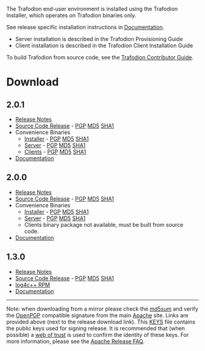 <!--
  Licensed under the Apache License, Version 2.0 (the "License");
  you may not use this file except in compliance with the License.
  You may obtain a copy of the License at
 
      http://www.apache.org/licenses/LICENSE-2.0
 
  Unless required by applicable law or agreed to in writing, software
  distributed under the License is distributed on an "AS IS" BASIS,
  WITHOUT WARRANTIES OR CONDITIONS OF ANY KIND, either express or implied.
  See the License for the specific language governing permissions and
  limitations under the 
  License.
-->

The Trafodion end-user environment is installed using the Trafodion Installer, which operates on Trafodion binaries only.

See release specific installation instructions in [Documentation](documentation.html).

* Server installation is described in the Trafodion Provisioning Guide
* Client installation is described in the Trafodion Client Installation Guide

To build Trafodion from source code, see the [Trafodion Contributor Guide](https://cwiki.apache.org/confluence/display/TRAFODION/Trafodion+Contributor+Guide).

# Download

## 2.0.1

* [Release Notes](release-notes-2-0-1.html)
* [Source Code Release][src201]  -  [PGP][pgp201] [MD5][md5201] [SHA1][sha201]
* Convenience Binaries
    * [Installer][ins201]  -  [PGP][inpgp201] [MD5][inmd5201] [SHA1][insha201]
    * [Server][ser201]  -  [PGP][sepgp201] [MD5][semd5201] [SHA1][sesha201]
    * [Clients][cl201]  -  [PGP][clpgp201] [MD5][clmd5201] [SHA1][clsha201]
* [Documentation](documentation.html#20x_Releases)

[src201]: http://www.apache.org/dyn/closer.lua/incubator/trafodion/apache-trafodion-2.0.1-incubating/apache-trafodion-2.0.1-incubating-src.tar.gz
[pgp201]: http://www.apache.org/dist/incubator/trafodion/apache-trafodion-2.0.1-incubating/apache-trafodion-2.0.1-incubating-src.tar.gz.asc
[md5201]: http://www.apache.org/dist/incubator/trafodion/apache-trafodion-2.0.1-incubating/apache-trafodion-2.0.1-incubating-src.tar.gz.md5
[sha201]: http://www.apache.org/dist/incubator/trafodion/apache-trafodion-2.0.1-incubating/apache-trafodion-2.0.1-incubating-src.tar.gz.sha
[ins201]: http://www.apache.org/dyn/closer.lua/incubator/trafodion/apache-trafodion-2.0.1-incubating/apache-trafodion_installer-2.0.1-incubating.tar.gz
[inpgp201]: http://www.apache.org/dist/incubator/trafodion/apache-trafodion-2.0.1-incubating/apache-trafodion_installer-2.0.1-incubating.tar.gz.asc
[inmd5201]: http://www.apache.org/dist/incubator/trafodion/apache-trafodion-2.0.1-incubating/apache-trafodion_installer-2.0.1-incubating.tar.gz.md5
[insha201]: http://www.apache.org/dist/incubator/trafodion/apache-trafodion-2.0.1-incubating/apache-trafodion_installer-2.0.1-incubating.tar.gz.sha
[ser201]: http://www.apache.org/dyn/closer.lua/incubator/trafodion/apache-trafodion-2.0.1-incubating/apache-trafodion_server-2.0.1-incubating.tar.gz
[sepgp201]: http://www.apache.org/dist/incubator/trafodion/apache-trafodion-2.0.1-incubating/apache-trafodion_server-2.0.1-incubating.tar.gz.asc
[semd5201]: http://www.apache.org/dist/incubator/trafodion/apache-trafodion-2.0.1-incubating/apache-trafodion_server-2.0.1-incubating.tar.gz.md5
[sesha201]: http://www.apache.org/dist/incubator/trafodion/apache-trafodion-2.0.1-incubating/apache-trafodion_server-2.0.1-incubating.tar.gz.sha
[cl201]: http://www.apache.org/dyn/closer.lua/incubator/trafodion/apache-trafodion-2.0.1-incubating/apache-trafodion_clients-2.0.1-incubating.tar.gz
[clpgp201]: http://www.apache.org/dist/incubator/trafodion/apache-trafodion-2.0.1-incubating/apache-trafodion_clients-2.0.1-incubating.tar.gz.asc
[clmd5201]: http://www.apache.org/dist/incubator/trafodion/apache-trafodion-2.0.1-incubating/apache-trafodion_clients-2.0.1-incubating.tar.gz.md5
[clsha201]: http://www.apache.org/dist/incubator/trafodion/apache-trafodion-2.0.1-incubating/apache-trafodion_clients-2.0.1-incubating.tar.gz.sha

## 2.0.0

* [Release Notes](release-notes-2-0-0.html)
* [Source Code Release][src200]  -  [PGP][pgp200] [MD5][md5200] [SHA1][sha200]
* Convenience Binaries
    * [Installer][ins200]  -  [PGP][inpgp200] [MD5][inmd5200] [SHA1][insha200]
    * [Server][ser200]  -  [PGP][sepgp200] [MD5][semd5200] [SHA1][sesha200]
    * Clients binary package not available, must be built from source code.
* [Documentation](documentation.html#20x_Releases)

[src200]: http://www.apache.org/dyn/closer.lua/incubator/trafodion/apache-trafodion-2.0.0-incubating/apache-trafodion-2.0.0-incubating-src.tar.gz
[pgp200]: http://www.apache.org/dist/incubator/trafodion/apache-trafodion-2.0.0-incubating/apache-trafodion-2.0.0-incubating-src.tar.gz.asc
[md5200]: http://www.apache.org/dist/incubator/trafodion/apache-trafodion-2.0.0-incubating/apache-trafodion-2.0.0-incubating-src.tar.gz.md5
[sha200]: http://www.apache.org/dist/incubator/trafodion/apache-trafodion-2.0.0-incubating/apache-trafodion-2.0.0-incubating-src.tar.gz.sha
[ins200]: http://www.apache.org/dyn/closer.lua/incubator/trafodion/apache-trafodion-2.0.0-incubating/apache-trafodion_installer-2.0.0-incubating.tar.gz
[inpgp200]: http://www.apache.org/dist/incubator/trafodion/apache-trafodion-2.0.0-incubating/apache-trafodion_installer-2.0.0-incubating.tar.gz.asc
[inmd5200]: http://www.apache.org/dist/incubator/trafodion/apache-trafodion-2.0.0-incubating/apache-trafodion_installer-2.0.0-incubating.tar.gz.md5
[insha200]: http://www.apache.org/dist/incubator/trafodion/apache-trafodion-2.0.0-incubating/apache-trafodion_installer-2.0.0-incubating.tar.gz.sha
[ser200]: http://www.apache.org/dyn/closer.lua/incubator/trafodion/apache-trafodion-2.0.0-incubating/apache-trafodion_server-2.0.0-incubating.tar.gz
[sepgp200]: http://www.apache.org/dist/incubator/trafodion/apache-trafodion-2.0.0-incubating/apache-trafodion_server-2.0.0-incubating.tar.gz.asc
[semd5200]: http://www.apache.org/dist/incubator/trafodion/apache-trafodion-2.0.0-incubating/apache-trafodion_server-2.0.0-incubating.tar.gz.md5
[sesha200]: http://www.apache.org/dist/incubator/trafodion/apache-trafodion-2.0.0-incubating/apache-trafodion_server-2.0.0-incubating.tar.gz.sha

## 1.3.0

* [Release Notes](release-notes-1-3-0.html)
* [Source Code Release](http://www.apache.org/dyn/closer.lua/incubator/trafodion/apache-trafodion-1.3.0-incubating/apache-trafodion-1.3.0-incubating-src.tar.gz) -  [PGP](https://www.apache.org/dist/incubator/trafodion/trafodion-1.3.0-incubating/apache-trafodion-1.3.0-incubating-src.tar.gz.asc) [MD5](http://www.apache.org/dist/incubator/trafodion/apache-trafodion-1.3.0-incubating/apache-trafodion-1.3.0-incubating-src.tar.gz.md5) [SHA1](http://www.apache.org/dist/incubator/trafodion/apache-trafodion-1.3.0-incubating/apache-trafodion-1.3.0-incubating-src.tar.gz.sha)
* [log4c++ RPM](http://traf-builds.esgyn.com/downloads/trafodion/publish/release/1.3.0/log4cxx-0.10.0-13.el6.x86_64.rpm)
* [Documentation](documentation.html#130_Release)

* * * *

Note: when downloading from a mirror please check the [md5sum](http://www.apache.org/dev/release-signing#md5) and verify the [OpenPGP](http://www.apache.org/dev/release-signing#openpgp) compatible signature from the main [Apache](http://www.apache.org/) site. Links are provided above (next to the release download link). This [KEYS](http://www.apache.org/dist/incubator/trafodion/KEYS) file contains the public keys used for signing release. It is recommended that (when possible) a [web of trust](http://www.apache.org/dev/release-signing#web-of-trust) is used to confirm the identity of these keys. For more information, please see the [Apache Release FAQ](http://www.apache.org/dev/release.html).
